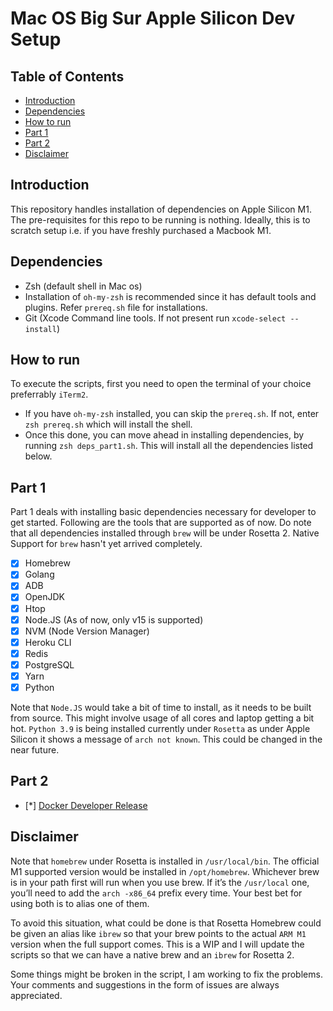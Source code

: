 # Mac OS Big Sur Apple Silicon Dev Setup

## Table of Contents

* [Introduction](#introduction)
* [Dependencies](#dependencies)
* [How to run](#how-to-run)
* [Part 1](#part-1)
* [Part 2](#part-2)
* [Disclaimer](#disclaimer)

## Introduction

This repository handles installation of dependencies on Apple Silicon M1. The pre-requisites for this repo to be running is nothing. Ideally, this is to scratch setup i.e. if you have freshly purchased a Macbook M1.

## Dependencies

* Zsh (default shell in Mac os)
* Installation of `oh-my-zsh` is recommended since it has default tools and plugins. Refer `prereq.sh` file for installations.
* Git (Xcode Command line tools. If not present run `xcode-select --install`)

## How to run

To execute the scripts, first you need to open the terminal of your choice preferrably `iTerm2`.
* If you have `oh-my-zsh` installed, you can skip the `prereq.sh`. If not, enter `zsh prereq.sh` which will install the shell.
* Once this done, you can move ahead in installing dependencies, by running `zsh deps_part1.sh`. This will install all the dependencies listed below.

## Part 1

Part 1 deals with installing basic dependencies necessary for developer to get started. Following are the tools that are supported as of now. Do note that all dependencies installed through `brew` will be under Rosetta 2. Native Support for `brew` hasn't yet arrived completely.

- [x] Homebrew
- [x] Golang
- [x] ADB
- [x] OpenJDK
- [x] Htop
- [x] Node.JS (As of now, only v15 is supported)
- [x] NVM (Node Version Manager)
- [x] Heroku CLI
- [x] Redis
- [x] PostgreSQL
- [x] Yarn
- [x] Python

Note that `Node.JS` would take a bit of time to install, as it needs to be built from source. This might involve usage of all cores and laptop getting a bit hot. `Python 3.9` is being installed currently under `Rosetta` as under Apple Silicon it shows a message of `arch not known`. This could be changed in the near future.

## Part 2

- [*] [Docker Developer Release](https://docs.docker.com/docker-for-mac/apple-m1/)

## Disclaimer

Note that `homebrew` under Rosetta is installed in `/usr/local/bin`. The official M1 supported version would be installed in `/opt/homebrew`. Whichever brew is in your path first will run when you use brew. If it’s the `/usr/local` one, you’ll need to add the `arch -x86_64` prefix every time. Your best bet for using both is to alias one of them.

To avoid this situation, what could be done is that Rosetta Homebrew could be given an alias like `ibrew` so that your brew points to the actual `ARM M1` version when the full support comes. This is a WIP and I will update the scripts so that we can have a native brew and an `ibrew` for Rosetta 2.

Some things might be broken in the script, I am working to fix the problems. Your comments and suggestions in the form of issues are always appreciated.
